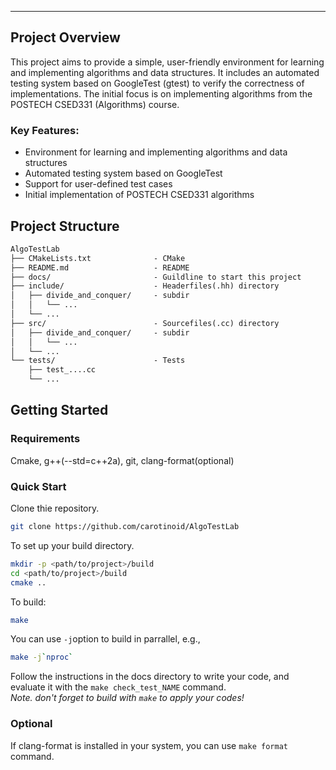 


---

## Project Overview
This project aims to provide a simple, user-friendly environment for learning and implementing algorithms and data structures. It includes an automated testing system based on GoogleTest (gtest) to verify the correctness of implementations. The initial focus is on implementing algorithms from the POSTECH CSED331 (Algorithms) course.

### Key Features:
- Environment for learning and implementing algorithms and data structures
- Automated testing system based on GoogleTest
- Support for user-defined test cases
- Initial implementation of POSTECH CSED331 algorithms

## Project Structure
```txt
AlgoTestLab
├── CMakeLists.txt              - CMake
├── README.md                   - README
├── docs/                       - Guildline to start this project
├── include/                    - Headerfiles(.hh) directory
│   ├── divide_and_conquer/     - subdir
│   │   └── ...
│   └── ...
├── src/                        - Sourcefiles(.cc) directory
│   ├── divide_and_conquer/     - subdir
│   │   └── ...
│   └── ...
└── tests/                      - Tests
    ├── test_....cc
    └── ...
```

## Getting Started

### Requirements

Cmake, g++(--std=c++2a), git, clang-format(optional)

### Quick Start

Clone thie repository.
```bash
git clone https://github.com/carotinoid/AlgoTestLab
```

To set up your build directory.
```bash
mkdir -p <path/to/project>/build
cd <path/to/project>/build
cmake ..
```

To build:
```bash
make
```

You can use `-j`option to build in parrallel, e.g.,
```bash
make -j`nproc`
```

Follow the instructions in the docs directory to write your code, and evaluate it with the `make check_test_NAME` command.  
*Note. don't forget to build with `make` to apply your codes!*

### Optional

If clang-format is installed in your system, you can use `make format` command.
